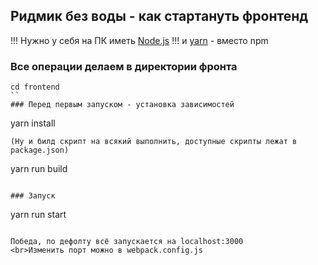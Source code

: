 ## Ридмик без воды - как стартануть фронтенд
!!! Нужно у себя на ПК иметь [Node.js](https://nodejs.org/en/download/)
!!! и [yarn](https://classic.yarnpkg.com/lang/en/docs/install/#windows-stable) - вместо npm

### Все операции делаем в директории фронта
```
cd frontend
``
### Перед первым запуском - установка зависимостей
```
yarn install
```
(Ну и билд скрипт на всякий выполнить, доступные скрипты лежат в package.json)
```
yarn run build
```

### Запуск
```
yarn run start
```

Победа, по дефолту всё запускается на localhost:3000
<br>Изменить порт можно в webpack.config.js